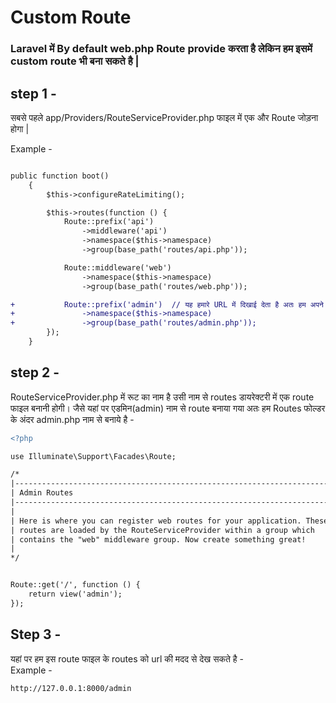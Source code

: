 # Custom Route

### Laravel में By default web.php Route provide करता है लेकिन हम इसमें custom route भी बना सकते है |

## step 1 -
सबसे पहले app/Providers/RouteServiceProvider.php फाइल में एक और Route जोड़ना होगा |

Example -

```diff

public function boot()
    {
        $this->configureRateLimiting();

        $this->routes(function () {
            Route::prefix('api')
                ->middleware('api')
                ->namespace($this->namespace)
                ->group(base_path('routes/api.php'));

            Route::middleware('web')
                ->namespace($this->namespace)
                ->group(base_path('routes/web.php'));

+           Route::prefix('admin')  // यह हमारे URL में दिखाई देता है अतः हम अपने हिसाब से prefix का नाम दे सकते है।  
+               ->namespace($this->namespace)
+               ->group(base_path('routes/admin.php'));
        });
    }

```
## step 2 -

RouteServiceProvider.php में रूट का नाम है उसी नाम से routes डायरेक्टरी में एक route फाइल बनानी होगी। जैसे यहां पर एडमिन(admin) नाम से route बनाया गया अतः हम Routes फोल्डर के अंदर admin.php नाम से बनाये है -

```diff
<?php

use Illuminate\Support\Facades\Route;

/*
|--------------------------------------------------------------------------
| Admin Routes
|--------------------------------------------------------------------------
|
| Here is where you can register web routes for your application. These
| routes are loaded by the RouteServiceProvider within a group which
| contains the "web" middleware group. Now create something great!
|
*/


Route::get('/', function () {
    return view('admin');
});


```

## Step 3 -

यहां पर हम इस route फाइल के routes को url की मदद से देख सकते है - <br>
Example -

    http://127.0.0.1:8000/admin


